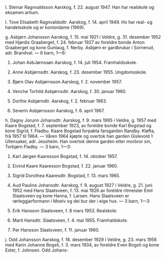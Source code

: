 I. Steinar Ragnvaldsson Aarskog, f. 22. august 1947. Han har realskole og eksamen artium.

I. Tove Elisabeth Ragnvaldsdtr. Aarskog, f. 14. april 1949. Ho har real- og handelsskole og er kontordame (1969).

g. Asbjørn Johansson Aarskog, f. 15. mai 1921 i Veldre, g. 31. desember 1952 med Hjørdis Graaberget, f. 24. februar 1927 av foreldre bonde Anton Graaberget og kone Gunlaug, f. Nerby. Asbjørn er gardbrukar i Sornerud, adr. Brandval. — 6 barn,
1—6:

1. Johan AsbJørnssøn Aarskog, f. 14. juli 1954. Framhaldsskole.

2. Anne Asbjørnsdtr. Aarskog, f. 23. desember 1955. Ungdomsskole.

3. Bjørn Olav Asbjørnsson Aarskog, f. 2. november 1957.

4. Venche Torhild Asbjørnsdtr. Aarskog, f. 30. januar 1960.

5. Dorthe Asbjørndtr. Aarskog, f. 2. februar 1963.

6. Severin Asbjørnsson Aarskog, f. 6. april 1967.

h. Dagny Jorunn Johansdtr. Aarskog, f. 9. mars 1995 i Veldre, g. 1957 med Kaare Bogstad, f. 7. september 1923, av foreldre bonde Karl Bogstad og kone Sigrid, f. Fladbu. Kaare Bogstad forpakta farsgarden Randby. Kløfta, frå 1957 til 1964. — Våren 1964 kjøpte og overtok han garden Gislevold 1 Ullensaker, adr. Jessheim. Han overtok denne garden etter morbror sin, Torbjørn Fladby. — 3 barn, 1—3:

1. Karl Jørgen Kaaresson Bogstad, f. 14. oktober 1957.

2. Eivind Kaare Kaaresson Bogstad, f. 22. januar 1960.

3. Sigrid Dorothea Kaaresdtr. Bogstad, f. 13. mars 1965.

1. Aud Pauline Johansdtr. Aarskog, f. 9. august 1927 i Veldre, g. 21. juni 1952 med Hans Slaatsveen, f. 13. mai 1926 av foreldre ritmeister Emil Slaatsveen og kone Hanna, f. Larsen. Hans Slaatsveen er rørleggjarformann i Moelv og dei bur der i eige hus. — 3 barn, 1—3:

1. Erik Hansson Slaatsveen, f. 8 mars 1953. Realskole.

2. Marit Hansdtr. Slaatsveen, f. 4. mai 1955. Framhaldskole.

3. Per Hansson Slaatsveen, f. 11. januar 1960.

j. Odd Johansson Aarskog, f. 18. desember 1929 i Veldre, g. 23. mars 1956 med Karin Johanne Bogsti, f. 3. mars 1934, av foreldre Even Bogsti og kone Ester, f. Johnsen. Odd Johans-